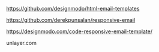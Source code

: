 https://github.com/designmodo/html-email-templates

https://github.com/derekpunsalan/responsive-email

https://designmodo.com/code-responsive-email-template/

unlayer.com
